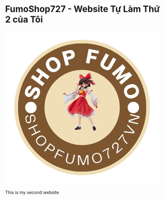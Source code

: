 # FumoShop727 - Website Tự Làm Thứ 2 của Tôi

![FumoShop727 Logo](/img/logo.png)

This is my second website
